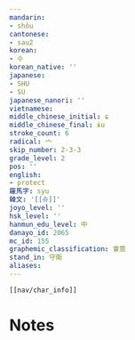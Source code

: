 ```yaml
---
mandarin:
- shǒu
cantonese:
- sau2
korean:
- 수
korean_native: ''
japanese:
- SHU
- SU
japanese_nanori: ''
vietnamese:
middle_chinese_initial: ɕ
middle_chinese_final: ɨu
stroke_count: 6
radical: 宀
skip_number: 2-3-3
grade_level: 2
pos: ''
english:
- protect
羅馬字: syu
韓文: '[[슈]]'
joyo_level: ''
hsk_level: ''
hanmun_edu_level: 中
danayo_id: 2065
mc_id: 155
graphemic_classification: 會意
stand_in: 守衛
aliases:
---
```

```meta-bind-embed
[[nav/char_info]]
```

# Notes
